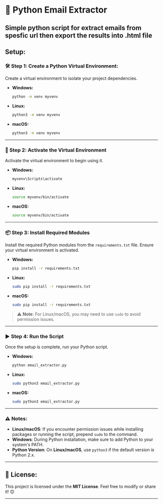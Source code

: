 

# 🚀 Python Email Extractor
Simple python script for extract emails from spesfic url then export the
results into .html file
---

## Setup:

### 🛠️ Step 1: Create a Python Virtual Environment:

Create a virtual environment to isolate your project dependencies.

- **Windows:**
  ```bash
  python -m venv myvenv
  ```

- **Linux:**
  ```bash
  python3 -m venv myvenv
  ```

- **macOS:**
  ```bash
  python3 -m venv myvenv
  ```

---

### 🌟 Step 2: Activate the Virtual Environment

Activate the virtual environment to begin using it.

- **Windows:**
  ```bash
  myvenv\Scripts\activate
  ```

- **Linux:**
  ```bash
  source myvenv/bin/activate
  ```

- **macOS:**
  ```bash
  source myvenv/bin/activate
  ```

---

### 📦 Step 3: Install Required Modules

Install the required Python modules from the `requirements.txt` file. Ensure your virtual environment is activated.

- **Windows:**
  ```bash
  pip install -r requirements.txt
  ```

- **Linux:**
  ```bash
  sudo pip install -r requirements.txt
  ```

- **macOS:**
  ```bash
  sudo pip install -r requirements.txt
  ```

> ⚠️ **Note**: For Linux/macOS, you may need to use `sudo` to avoid permission issues.

---

### ▶️ Step 4: Run the Script

Once the setup is complete, run your Python script.

- **Windows:**
  ```bash
  python email_extractor.py
  ```

- **Linux:**
  ```bash
  sudo python3 email_extractor.py
  ```

- **macOS:**
  ```bash
  sudo python3 email_extractor.py
  ```


---

### ⚠️ Notes:

- **Linux/macOS**: If you encounter permission issues while installing packages or running the script, prepend `sudo` to the command.
- **Windows**: During Python installation, make sure to add Python to your system's PATH.
- **Python Version**: On **Linux/macOS**, use `python3` if the default version is Python 2.x.

---

## 📜 License:

This project is licensed under the **MIT License**. Feel free to modify or share it! 😊

---



